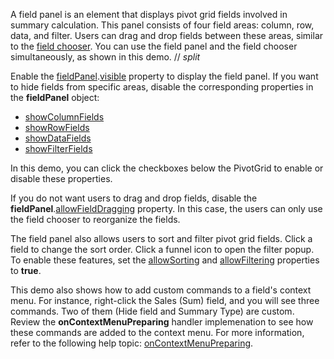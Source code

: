 A field panel is an element that displays pivot grid fields involved in summary calculation. This panel consists of four field areas: column, row, data, and filter. Users can drag and drop fields between these areas, similar to the [field chooser](https://js.devexpress.com/Demos/WidgetsGallery/Demo/PivotGrid/IntegratedFieldChooser). You can use the field panel and the field chooser simultaneously, as shown in this demo.
// _split_

Enable the [fieldPanel](/Documentation/ApiReference/UI_Components/dxPivotGrid/Configuration/fieldPanel/).[visible](/Documentation/ApiReference/UI_Components/dxPivotGrid/Configuration/fieldPanel/#visible) property to display the field panel. If you want to hide fields from specific areas, disable the corresponding properties in the **fieldPanel** object:

- [showColumnFields](/Documentation/ApiReference/UI_Components/dxPivotGrid/Configuration/fieldPanel/#showColumnFields)
- [showRowFields](/Documentation/ApiReference/UI_Components/dxPivotGrid/Configuration/fieldPanel/#showRowFields)
- [showDataFields](/Documentation/ApiReference/UI_Components/dxPivotGrid/Configuration/fieldPanel/#showDataFields)
- [showFilterFields](/Documentation/ApiReference/UI_Components/dxPivotGrid/Configuration/fieldPanel/#showFilterFields)

In this demo, you can click the checkboxes below the PivotGrid to enable or disable these properties.

If you do not want users to drag and drop fields, disable the **fieldPanel**.[allowFieldDragging](/Documentation/ApiReference/UI_Components/dxPivotGrid/Configuration/fieldPanel/#allowFieldDragging) property. In this case, the users can only use the field chooser to reorganize the fields.

The field panel also allows users to sort and filter pivot grid fields. Click a field to change the sort order. Click a funnel icon to open the filter popup. To enable these features, set the [allowSorting](/Documentation/ApiReference/UI_Components/dxPivotGrid/Configuration/#allowSorting) and [allowFiltering](/Documentation/ApiReference/UI_Components/dxPivotGrid/Configuration/#allowFiltering) properties to **true**.

This demo also shows how to add custom commands to a field's context menu. For instance, right-click the Sales (Sum) field, and you will see three commands. Two of them (Hide field and Summary Type) are custom. Review the **onContextMenuPreparing** handler implemenation to see how these commands are added to the context menu. For more information, refer to the following help topic: [onContextMenuPreparing](/Documentation/ApiReference/UI_Components/dxPivotGrid/Configuration/#onContextMenuPreparing).